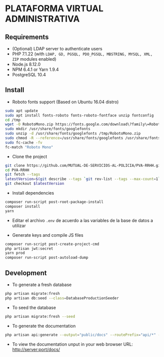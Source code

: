 # PLATAFORMA VIRTUAL ADMINISTRATIVA

## Requirements

* (Optional) LDAP server to authenticate users
* PHP 7.1.22 (with `LDAP, GD, PGSQL, PDO_PGSQL, MBSTRING, MYSQL, XML, ZIP` modules enabled)
* Node.js 8.12.0
* NPM 6.4.1 or Yarn 1.9.4
* PostgreSQL 10.4

## Install

* Roboto fonts support (Based on Ubuntu 16.04 distro)

```sh
sudo apt update
sudo apt install fonts-roboto fonts-roboto-fontface unzip fontconfig
cd /tmp
wget -O RobotoMono.zip https://fonts.google.com/download\?family\=Roboto%20Mono
sudo mkdir /usr/share/fonts/googlefonts
sudo unzip -d /usr/share/fonts/googlefonts /tmp/RobotoMono.zip
sudo chmod -R --reference=/usr/share/fonts/googlefonts /usr/share/fonts/googlefonts
sudo fc-cache -fv
fc-match "Roboto Mono"
```

* Clone the project

```sh
git clone https://github.com/MUTUAL-DE-SERVICIOS-AL-POLICIA/PVA-RRHH.git
cd PVA-RRHH
git fetch --tags
latestVersion=$(git describe --tags `git rev-list --tags --max-count=1`)
git checkout $latestVersion
```

* Install dependencies

```sh
composer run-script post-root-package-install
composer install
yarn
```

* Editar el archivo `.env` de acuerdo a las variables de la base de datos a utilizar

* Generate keys and compile JS files

```sh
composer run-script post-create-project-cmd
php artisan jwt:secret
yarn prod
composer run-script post-autoload-dump
```

## Development

* To generate a fresh database

```sh
php artisan migrate:fresh
php artisan db:seed --class=DatabaseProductionSeeder
```

* To seed the database

```sh
php artisan migrate:fresh --seed
```

* To generate the documentation

```sh
php artisan api:generate --output="public/docs" --routePrefix="api/*" --actAsUserId=1
```

* To view the documentation unput in your web browser URL: [http://server:port/docs/](http://localhost:8888/docs/)